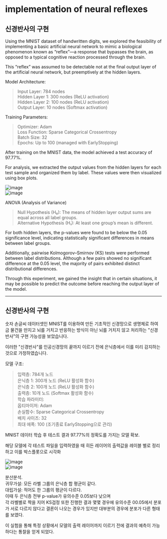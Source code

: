 implementation of neural reflexes   
=================================
신경반사의 구현   
-----------
Using the MNIST dataset of handwritten digits, we explored the feasibility of implementing a basic artificial neural network to mimic a biological phenomenon known as “reflex”—a response that bypasses the brain, as opposed to a typical cognitive reaction processed through the brain.   

This “reflex” was assumed to be detectable not at the final output layer of the artificial neural network, but preemptively at the hidden layers.   

Model Architecture:   
> Input Layer: 784 nodes   
> Hidden Layer 1: 300 nodes (ReLU activation)   
> Hidden Layer 2: 100 nodes (ReLU activation)   
> Output Layer: 10 nodes (Softmax activation)   

Training Parameters:   
> Optimizer: Adam   
> Loss Function: Sparse Categorical Crossentropy   
> Batch Size: 32   
> Epochs: Up to 100 (managed with EarlyStopping)   

After training on the MNIST data, the model achieved a test accuracy of 97.77%.   

For analysis, we extracted the output values from the hidden layers for each test sample and organized them by label. These values were then visualized using box plots.   

![image](https://github.com/user-attachments/assets/4e9deb99-fbed-4df9-9145-af74992da690)   
![image](https://github.com/user-attachments/assets/f36d7733-d3fd-45ef-bd31-240959309361)   

ANOVA (Analysis of Variance)   
> Null Hypothesis (H₀): The means of hidden layer output sums are equal across all label groups.   
> Alternative Hypothesis (H₁): At least one group’s mean is different.   

For both hidden layers, the p-values were found to be below the 0.05 significance level, indicating statistically significant differences in means between label groups.   

Additionally, pairwise Kolmogorov–Smirnov (KS) tests were performed between label distributions. Although a few pairs showed no significant difference at the 0.05 level, the majority of pairs exhibited distinct distributional differences.   

Through this experiment, we gained the insight that in certain situations, it may be possible to predict the outcome before reaching the output layer of the model.   

***
신경반사의 구현   
-----------   

숫자 손글씨 데이터셋인 MNIST를 이용하여 만든 기초적인 신경망으로 생명체로 하여금 물건을 만지고 뇌를 거치고 반응하는 방식이 아닌 뇌를 거치지 않고 처리하는 "신경반사"의 구현 가능성을 보았습니다.   

이러한 "신경반사"를 인공신경망의 끝까지 이르기 전에 은닉층에서 이를 미리 감지하는 것으로 가정하였습니다.   

모델 구조:   
> 입력층: 784개 노드   
> 은닉층 1: 300개 노드 (ReLU 활성화 함수)   
> 은닉층 2: 100개 노드 (ReLU 활성화 함수)   
> 출력층: 10개 노드 (Softmax 활성화 함수)    
학습 파라미터:   
> 옵티마이저: Adam   
> 손실함수: Sparse Categorical Crossentropy   
> 배치 사이즈: 32   
> 최대 에폭: 100 (조기종료 EarlyStopping으로 관리)   

MNIST 데이터 학습 후 테스트 결과 97.77%의 정확도를 가지는 모델 확보.   

해당 모델에 각 테스트 파일을 입력하였을 때 히든 레이어의 출력값을 레이블 별로 정리하고 이를 박스플롯으로 시각화   

![image](https://github.com/user-attachments/assets/b22c702d-0d7b-42b3-bf8c-e68223dc139d)   
![image](https://github.com/user-attachments/assets/bf217d64-3e0d-4bbe-8c77-dddec0311277)    

분산분석.   
귀무가설: 모든 라벨 그룹의 은닉층 합 평균이 같다.   
대립가설: 적어도 한 그룹의 평균이 다르다.   
이때 두 은닉층 전부 p-value가 유의수준 0.05보다 낮으며   
각 라벨별로 짝을 지어 KS검정 또한 진행한 결과 몇몇 경우에 유의수준 00.05에서 분포가 서로 다르지 않다고 결론이 나오는 경우가 있지만 대부분의 경우에 분포가 다른 형태를 보였다.   

이 실험을 통해 특정 상황에서 모델의 출력 레이어까지 이르기 전에 결과의 예측이 가능하다는 통찰을 얻게 되었다.    
